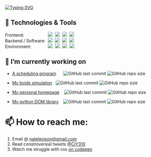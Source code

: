 [![Typing SVG](https://readme-typing-svg.herokuapp.com?font=Open+Sans&duration=1500&pause=1000&color=ffffff&vCenter=true&width=435&lines=%F0%9F%91%8B+Hello;%F0%9F%98%84+I+am+Nate+Levison+;%F0%9F%91%A8%E2%80%8D%F0%9F%92%BB+Full+Stack+Programmer;%F0%9F%97%9D+1.5y+Java+and+W2+experience;%F0%9F%A5%A3+Mac+and+Cheese+Enthusiast)](https://git.io/typing-svg)

## 🔧 Technologies & Tools
Frontend:&nbsp;&nbsp;&nbsp;&nbsp;&nbsp;&nbsp;&nbsp;&nbsp;&nbsp;&nbsp;&nbsp;&nbsp;&nbsp;&nbsp;&nbsp;&nbsp;&nbsp;&nbsp;&nbsp;
![](https://img.shields.io/badge/-JavaScript-c2bc00?logo=JavaScript)&nbsp;
![](https://img.shields.io/badge/-HTML-ff995e?logo=HTML5)&nbsp;
![](https://img.shields.io/badge/-CSS3-5ea1ff?logo=CSS3&logoColor=0082c3)&nbsp;
![](https://img.shields.io/badge/-Svelte-df793e?logo=Svelte)&nbsp;
<br>
Backend / Software:&nbsp;
![](https://img.shields.io/badge/-Java-ff7569?logo=OpenJDK)&nbsp;
![](https://img.shields.io/badge/-Python-2db345?logo=Python)&nbsp;
![](https://img.shields.io/badge/-node.js-66d97a?logo=node.js)&nbsp;
![](https://img.shields.io/badge/-Tensorflow-ff995e?logo=tensorflow)&nbsp;
<br>
Environment:&nbsp;&nbsp;&nbsp;&nbsp;&nbsp;&nbsp;&nbsp;&nbsp;&nbsp;&nbsp;&nbsp;&nbsp;&nbsp;
![](https://img.shields.io/badge/-VSCode-5ea1ff?logo=visual-studio-code&logoColor=blue)&nbsp;
![](https://img.shields.io/badge/-MSVS-a341d1?logo=visual-studio&logoColor=purple)&nbsp;
![](https://img.shields.io/badge/-GitHub-gray?logo=github)&nbsp;
![](https://img.shields.io/badge/-replit-ff995e?logo=replit)&nbsp;

## 🔭 I’m currently working on
  -  [A scheduling program](https://github.com/Cheespeasa1234/LeviSchedule)  &nbsp;&nbsp;&nbsp;&nbsp;
![GitHub last commit](https://img.shields.io/github/last-commit/Cheespeasa1234/LeviSchedule)
![GitHub repo size](https://img.shields.io/github/repo-size/Cheespeasa1234/LeviSchedule)

  -  [My boids simulation](https://github.com/Cheespeasa1234/LeviAntSim) &nbsp;
![GitHub last commit](https://img.shields.io/github/last-commit/Cheespeasa1234/LeviAntSim)
![GitHub repo size](https://img.shields.io/github/repo-size/Cheespeasa1234/LeviAntSim)

  -  [My personal homepage](https://Cheespeasa1234.github.io) &nbsp;&nbsp;
![GitHub last commit](https://img.shields.io/github/last-commit/Cheespeasa1234/Cheespeasa1234.github.io)
![GitHub repo size](https://img.shields.io/github/repo-size/Cheespeasa1234/Cheespeasa1234.github.io)
 
  -  [My python DOM library](https://github.com/Cheespeasa1234/py-dom-creator) &nbsp;&nbsp;
![GitHub last commit](https://img.shields.io/github/last-commit/Cheespeasa1234/CaMuL)
![GitHub repo size](https://img.shields.io/github/repo-size/Cheespeasa1234/CaMuL)


# 📫 How to reach me:
  1. Email @ [natelevison@gmail.com](mailto:natelevison@gmail.com)
  2. Read constroversial tweets [@CiY310](https://www.twitter.com/CiY310) 
  3. Watch me struggle with css [on codepen](https://codepen.io/ciy310)

